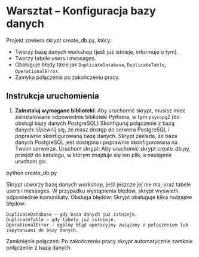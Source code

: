 # Warsztat – Konfiguracja bazy danych

Projekt zawiera skrypt create_db.py, który:

- Tworzy bazę danych workshop (jeśli już istnieje, informuje o tym).
- Tworzy tabele users i messages.
- Obsługuje błędy takie jak `DuplicateDatabase`, `DuplicateTable`, `OperationalError`.
- Zamyka połączenia po zakończeniu pracy.

## Instrukcja uruchomienia

1. **Zainstaluj wymagane biblioteki**:
Aby uruchomić skrypt, musisz mieć zainstalowane odpowiednie biblioteki Pythona, w tym `psycopg2` (do obsługi bazy danych PostgreSQL)
Skonfiguruj połączenie z bazą danych: Upewnij się, że masz dostęp do serwera PostgreSQL i poprawnie skonfigurowaną bazę danych. Skrypt zakłada, że baza danych PostgreSQL jest dostępna i poprawnie skonfigurowana na Twoim serwerze.
Uruchom skrypt: Aby uruchomić skrypt create_db.py, przejdź do katalogu, w którym znajduje się ten plik, a następnie uruchom go:

python create_db.py

Skrypt utworzy bazę danych workshop, jeśli jeszcze jej nie ma, oraz tabele users i messages. W przypadku wystąpienia błędów, skrypt wyświetli odpowiednie komunikaty.
Obsługa błędów: Skrypt obsługuje kilka rodzajów błędów:

    DuplicateDatabase – gdy baza danych już istnieje.
    DuplicateTable – gdy tabela już istnieje.
    OperationalError – ogólny błąd operacyjny związany z połączeniem lub zapytaniami do bazy danych.

Zamknięcie połączeń: Po zakończeniu pracy skrypt automatycznie zamknie połączenie z bazą danych.